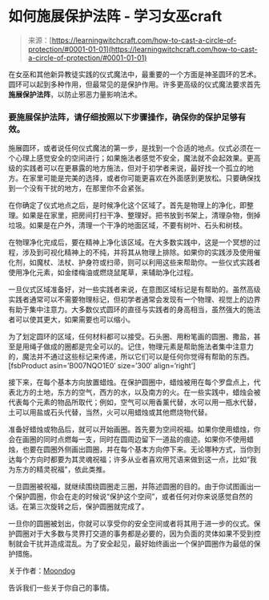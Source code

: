 <!--yml

category: 未分类

date: 2024-06-12 18:16:44

-->

# 如何施展保护法阵 - 学习女巫craft

> 来源：[https://learningwitchcraft.com/how-to-cast-a-circle-of-protection/#0001-01-01](https://learningwitchcraft.com/how-to-cast-a-circle-of-protection/#0001-01-01)

在女巫和其他新异教徒实践的仪式魔法中，最重要的一个方面是神圣圆环的艺术。圆环可以起到多种作用，但最常见的是保护作用。许多更高级的仪式魔法要求首先**施展保护法阵**，以防止邪恶力量影响法术。

### 要施展保护法阵，请仔细按照以下步骤操作，确保你的保护足够有效。

施展圆环，或者说任何仪式魔法的第一步，是找到一个合适的地点。仪式必须在一个心理上感觉安全的空间进行；如果施法者感觉不安全，魔法就不会起效果。更高级的实践者可以在更暴露的地方施法，但对于初学者来说，最好找一个孤立的地方。在家里可能是完美的选择，或者你可能更喜欢在外面感到更放松。只要确保找到一个没有干扰的地方，在那里你不会紧张。

在你确定了仪式地点之后，是时候净化这个区域了。首先是物理上的净化，即整理。如果是在家里，把房间打扫干净、整理好。把书放到书架上，清理杂物，倒掉垃圾。如果是在户外，清理一个干净的地面区域，不要有树叶、石头和树枝。

在物理净化完成后，要在精神上净化该区域。在大多数实践中，这是一个冥想的过程，涉及到可视化精神上的不纯，并将其从物理上排除。如果你的实践涉及使用催化剂，如魔杖、法杖、护身符或扫帚，则可以利用这些来帮助你。一些仪式实践者使用净化元素，如金缕梅油或燃烧鼠尾草，来辅助净化过程。

一旦仪式区域准备好，对一些实践者来说，在意图区域标记是有帮助的。虽然高级实践者通常可以不需要物理标记，但初学者通常会发现有一个物理、视觉上的边界有助于集中注意力。大多数仪式圆环的直径与实践者的身高相当，虽然强大的施法者可以使其更大，如果需要也可以缩小。

为了划定圆环的区域，任何材料都可以接受。石头圈、用粉笔画的圆圈、撒盐，甚至是用绳子做成的圈都是完全可以的。记住，物理元素是帮助施法者集中注意力的，魔法并不通过这些标记来传递，所以它们可以是任何你觉得有帮助的东西。[fsbProduct asin=’B007NQO1E0′ size=’300′ align=’right’]

接下来，在每个基本方向放置蜡烛。在保护圆圈中，蜡烛被用在每个罗盘点上，代表北方的土地，东方的空气，西方的水，以及南方的火。在一些实践中，蜡烛会被代表每个元素的物品所取代；例如，空气可以用香薰代替，水可以用一瓶水代替，土可以用盐或石头代替，当然，火可以用蜡烛或其他燃烧物代替。

准备好蜡烛或物品后，就可以开始画圈。首先要为空间祝福。如果你使用蜡烛，你会在画圈的同时点燃每一支，同时在圆周边留下一道盐的痕迹。如果你不使用蜡烛，也要在圆圈外侧画出圆圈，并在每个基本方向停下来。无论哪种方式，当你到达每个方向时都要为其灵魂祝福；许多从业者喜欢用咒语来做到这一点，比如“我为东方的精灵祝福”，依此类推。

一旦圆圈被祝福，就继续围绕圆圈走三圈，并陈述圆圈的目的。由于你试图画出一个保护圆圈，你会在走的时候说“保护这个空间”，或者任何对你来说感觉自然的话。在第三次旋转之后，保护圆圈就完成了。

一旦你的圆圈被划出，你就可以享受你的安全空间或者将其用于进一步的仪式。保护圆圈对于大多数与灵界打交道的事务都是必要的，因为负面的灵体如果不受到控制就会干扰并造成混乱。为了安全起见，最好始终画出一个保护圆圈作为最低的保护措施。

关于作者：[Moondog](https://learningwitchcraft.com/profile/?tthayer/)

告诉我们一些关于你自己的事情。
